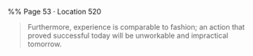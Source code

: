 %% Page 53 · Location 520 
> Furthermore, experience is comparable to fashion; an action that proved successful today will be unworkable and impractical tomorrow. 